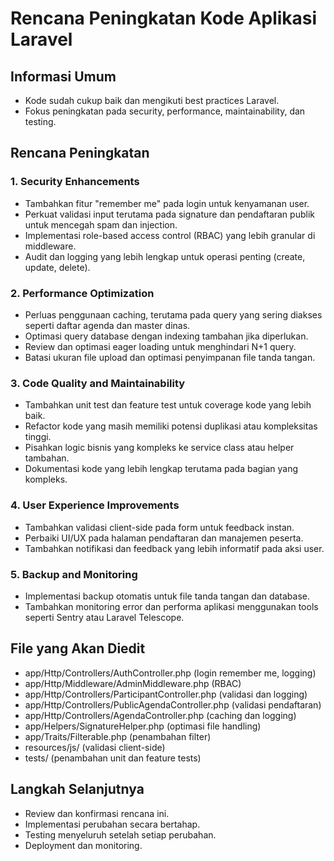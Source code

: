 # Rencana Peningkatan Kode Aplikasi Laravel

## Informasi Umum
- Kode sudah cukup baik dan mengikuti best practices Laravel.
- Fokus peningkatan pada security, performance, maintainability, dan testing.

## Rencana Peningkatan

### 1. Security Enhancements
- Tambahkan fitur "remember me" pada login untuk kenyamanan user.
- Perkuat validasi input terutama pada signature dan pendaftaran publik untuk mencegah spam dan injection.
- Implementasi role-based access control (RBAC) yang lebih granular di middleware.
- Audit dan logging yang lebih lengkap untuk operasi penting (create, update, delete).

### 2. Performance Optimization
- Perluas penggunaan caching, terutama pada query yang sering diakses seperti daftar agenda dan master dinas.
- Optimasi query database dengan indexing tambahan jika diperlukan.
- Review dan optimasi eager loading untuk menghindari N+1 query.
- Batasi ukuran file upload dan optimasi penyimpanan file tanda tangan.

### 3. Code Quality and Maintainability
- Tambahkan unit test dan feature test untuk coverage kode yang lebih baik.
- Refactor kode yang masih memiliki potensi duplikasi atau kompleksitas tinggi.
- Pisahkan logic bisnis yang kompleks ke service class atau helper tambahan.
- Dokumentasi kode yang lebih lengkap terutama pada bagian yang kompleks.

### 4. User Experience Improvements
- Tambahkan validasi client-side pada form untuk feedback instan.
- Perbaiki UI/UX pada halaman pendaftaran dan manajemen peserta.
- Tambahkan notifikasi dan feedback yang lebih informatif pada aksi user.

### 5. Backup and Monitoring
- Implementasi backup otomatis untuk file tanda tangan dan database.
- Tambahkan monitoring error dan performa aplikasi menggunakan tools seperti Sentry atau Laravel Telescope.

## File yang Akan Diedit
- app/Http/Controllers/AuthController.php (login remember me, logging)
- app/Http/Middleware/AdminMiddleware.php (RBAC)
- app/Http/Controllers/ParticipantController.php (validasi dan logging)
- app/Http/Controllers/PublicAgendaController.php (validasi pendaftaran)
- app/Http/Controllers/AgendaController.php (caching dan logging)
- app/Helpers/SignatureHelper.php (optimasi file handling)
- app/Traits/Filterable.php (penambahan filter)
- resources/js/ (validasi client-side)
- tests/ (penambahan unit dan feature tests)

## Langkah Selanjutnya
- Review dan konfirmasi rencana ini.
- Implementasi perubahan secara bertahap.
- Testing menyeluruh setelah setiap perubahan.
- Deployment dan monitoring.
